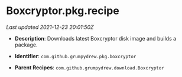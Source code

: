 # Boxcryptor.pkg.recipe

_Last updated 2021-12-23 20:01:50Z_

- **Description**: Downloads latest Boxcryptor disk image and builds a package.

- **Identifier**: `com.github.grumpydrew.pkg.boxcryptor`

- **Parent Recipes**: `com.github.grumpydrew.download.Boxcryptor`

